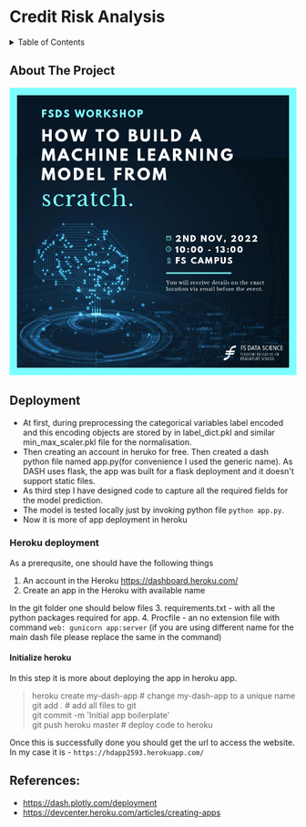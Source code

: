 # Credit Risk Analysis


<!-- TABLE OF CONTENTS -->
<details>
  <summary>Table of Contents</summary>
  <ol>
    <li>
      <a href="#about-the-project">About The Project</a>
      <ul>
        <li><a href="#built-with">Built With</a></li>
      </ul>
    </li>
    <li>
      <a href="#getting-started">Getting Started</a>
      <ul>
        <li><a href="#prerequisites">Prerequisites</a></li>
        <li><a href="#installation">Installation</a></li>
      </ul>
    </li>
    <li><a href="#code-usage">Code Usage</a></li>
    <li><a href="#data-files">Data Files</a></li>
    <li><a href="#license">License</a></li>
    <li><a href="#contact">Contact</a></li>
    <li><a href="#reference">Reference</a></li>    

    
  </ol>
</details>



<!-- ABOUT THE PROJECT -->
## About The Project

![Product Name Screen Shot](https://github.com/chaitanya2593/Credit_Risk_Analysis/blob/main/overview.jpeg)


## Deployment
- At first, during preprocessing the categorical variables label encoded and this encoding objects are stored by in label_dict.pkl and similar min_max_scaler.pkl file for the normalisation. 
- Then creating an account in heruko for free. Then created a dash python file named app.py(for convenience I used the generic name). As DASH uses flask, the app was built for a flask deployment and it doesn't support static files.
- As third step I have designed code to capture all the required fields for the model prediction.
- The model is tested locally just by invoking python file `python app.py`. 
- Now it is more of app deployment in heroku

### Heroku deployment
As a prerequsite, one should have the following things 
1. An account in the Heroku https://dashboard.heroku.com/
2. Create an app in the Heroku with available name

In the git folder one should below files
3. requirements.txt - with all the python packages required for app.
4. Procfile - an no extension file with command `web: gunicorn app:server` (if you are using different name for the main dash file please replace the same in the command)

#### Initialize  heroku
In this step it is more about deploying the app in heroku app. 


> heroku create my-dash-app # change my-dash-app to a unique name<br>
> git add . # add all files to git<br>
> git commit -m 'Initial app boilerplate'<br>
> git push heroku master # deploy code to heroku<br>

Once this is successfully done you should get the url to access the website. In my case it is - `https://hdapp2593.herokuapp.com/`

## References:
- https://dash.plotly.com/deployment
- https://devcenter.heroku.com/articles/creating-apps



